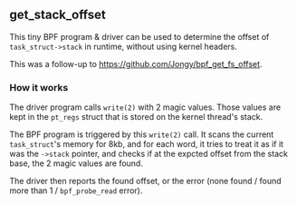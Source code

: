## get_stack_offset

This tiny BPF program & driver can be used to determine the offset of `task_struct->stack` in runtime, without using kernel headers.

This was a follow-up to https://github.com/Jongy/bpf_get_fs_offset.

### How it works

The driver program calls `write(2)` with 2 magic values. Those values are kept in the `pt_regs` struct that is stored on the kernel thread's stack.

The BPF program is triggered by this `write(2)` call. It scans the current `task_struct`'s memory for 8kb, and for each word, it tries to treat it as if it was the `->stack` pointer, and checks if at the expcted  offset from the stack base, the 2 magic values are found.

The driver then reports the found offset, or the error (none found / found more than 1 / `bpf_probe_read` error).
